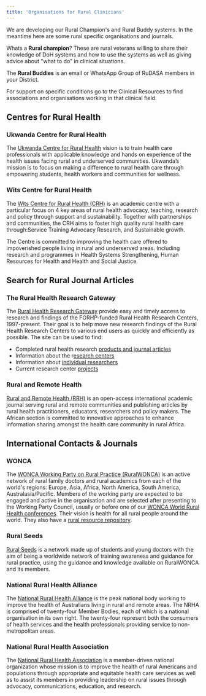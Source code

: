 ```yaml
---
title: 'Organisations for Rural Clinicians'
---
```

We are developing our Rural Champion's and Rural Buddy systems. In the meantime here are some rural specific organisations and journals.

Whats a **Rural champion**? These are rural veterans willing to share their knowledge of DoH systems and how to use the systems as well as giving advice about "what to do" in clinical situations.

The **Rural Buddies** is an email or WhatsApp Group of RuDASA members in your District.

For support on specific conditions go to the Clinical Resources to find associations and organisations working in that clinical field.

## Centres for Rural Health

### Ukwanda Centre for Rural Health
The [Ukwanda Centre for Rural Health](https://blogs.sun.ac.za/ukwanda/) vision is to train health care professionals with applicable knowledge and hands on experience of the health issues facing rural and underserved communities. Ukwanda’s mission is to focus on making a difference to rural health care through empowering students, health workers and communities for wellness.

### Wits Centre for Rural Health
The [Wits Centre for Rural Health (CRH)](https://www.wits.ac.za/health/research-entities/centre-for-rural-health/about-us/about-us/) is an academic centre with a particular focus on 4 key areas of rural health advocacy, teaching, research and policy through support and sustainability. Together with partnerships and communities, the CRH aims to foster high quality rural health care through:Service Training Advocacy Research, and Sustainable growth.

The Centre is committed to improving the health care offered to impoverished people living in rural and underserved areas. Including research and programmes in Health Systems Strengthening, Human Resources for Health and Health and Social Justice.

## Search for Rural Journal Articles
### The Rural Health Research Gateway
The [Rural Health Research Gateway](https://www.ruralhealthresearch.org/publications) provide easy and timely access to research and findings of the FORHP-funded Rural Health Research Centers, 1997-present. Their goal is to help move new research findings of the Rural Health Research Centers to various end users as quickly and efficiently as possible. The site can be used to find:

* Completed rural health research [products and journal articles](https://www.ruralhealthresearch.org/publications)
* Information about the r[esearch centers](https://www.ruralhealthresearch.org/centers)
* Information about [individual researchers](https://www.ruralhealthresearch.org/researchers)
* Current research center [projects](https://www.ruralhealthresearch.org/projects)

### Rural and Remote Health
[Rural and Remote Health (RRH)](https://www.rrh.org.au/) is an open-access international academic journal serving rural and remote communities and publishing articles by rural health practitioners, educators, researchers and policy makers. The African section is committed to innovative approaches to enhance information sharing amongst the health care community in rural Africa.


## International Contacts & Journals
### WONCA
The [WONCA Working Party on Rural Practice (RuralWONCA)](https://www.globalfamilydoctor.com/) is an active network of rural family doctors and rural academics from each of the world's regions: Europe, Asia, Africa, North America, South America, Australasia/Pacific. Members of the working party are expected to be engaged and active in the organisation and are selected after presenting to the Working Party Council, usually or before one of our [WONCA World Rural Health conferences](https://www.globalfamilydoctor.com/Conferences/WONCAWorldRuralHealthConference2022.aspx). Their vision is health for all rural people around the world. They also have a [rural resource repository](https://ruralwonca.org/).

### Rural Seeds
[Rural Seeds](https://www.ruralseeds.net/) is a network made up of students and young doctors with the aim of being a worldwide network of training awareness and guidance for rural practice, using the guidance and knowledge available on RuralWONCA and its members.

### National Rural Health Alliance
The [National Rural Health Alliance](https://www.ruralhealth.org.au/about) is the peak national body working to improve the health of Australians living in rural and remote areas. The NRHA is comprised of twenty-four Member Bodies, each of which is a national organisation in its own right. The twenty-four represent both the consumers of health services and the health professionals providing service to non-metropolitan areas.

### National Rural Health Association
The [National Rural Health Association](https://www.ruralhealth.us/about-nrha) is a member-driven national organization whose mission is to improve the health of rural Americans and populations through appropriate and equitable health care services as well as to assist its members in providing leadership on rural issues through advocacy, communications, education, and research.

<!--
    This is a comment and is not displayed on the website. Do not alter this text between arrows (->).
    To change the content in this file, simply retype/ copy+paste any text above, as you would in a normal text file/ word document.

    Do not change the "title:" title, or the ---. Only change the text inside '' for that section.

    The hashtag ( # ) symbols followed by a space and then text show a heading. The more #s you have, the smaller/"less important" the heading. You can add up to 6 # but we suggest max 4 #. make sure each heading is on a separate line.

    The text surrounded by double stars ( ** ) with no spaces shows bold text.

    The single star ( * ) followed by a space and then text shows an item in a bulleted list. Make sure each item is on a separate line. 
    
    Links are created with the following: [Link text that is displayed on the website](url)

    Please refer to the "HOW TO USE" or "HOW TO USE SHORT" files for more information.
 -->